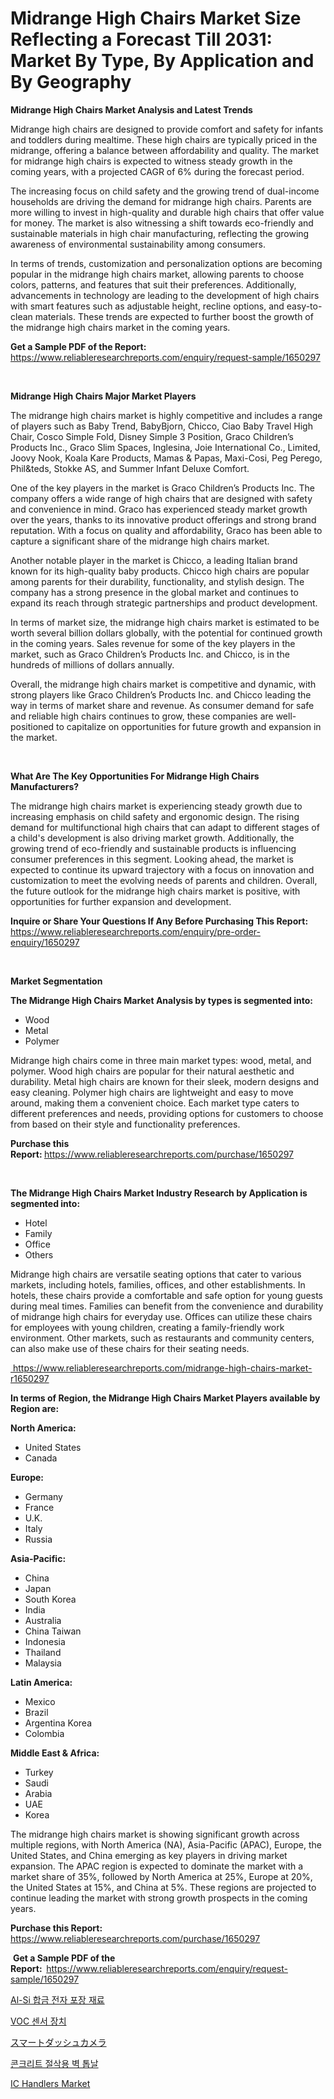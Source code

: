 <p><h1>Midrange High Chairs Market Size Reflecting a Forecast Till 2031: Market By Type, By Application and By Geography</h1></p><p><strong>Midrange High Chairs Market Analysis and Latest Trends</strong></p>
<p><p>Midrange high chairs are designed to provide comfort and safety for infants and toddlers during mealtime. These high chairs are typically priced in the midrange, offering a balance between affordability and quality. The market for midrange high chairs is expected to witness steady growth in the coming years, with a projected CAGR of 6% during the forecast period. </p><p>The increasing focus on child safety and the growing trend of dual-income households are driving the demand for midrange high chairs. Parents are more willing to invest in high-quality and durable high chairs that offer value for money. The market is also witnessing a shift towards eco-friendly and sustainable materials in high chair manufacturing, reflecting the growing awareness of environmental sustainability among consumers.</p><p>In terms of trends, customization and personalization options are becoming popular in the midrange high chairs market, allowing parents to choose colors, patterns, and features that suit their preferences. Additionally, advancements in technology are leading to the development of high chairs with smart features such as adjustable height, recline options, and easy-to-clean materials. These trends are expected to further boost the growth of the midrange high chairs market in the coming years.</p></p>
<p><strong>Get a Sample PDF of the Report:&nbsp;</strong> <a href="https://www.reliableresearchreports.com/enquiry/request-sample/1650297">https://www.reliableresearchreports.com/enquiry/request-sample/1650297</a></p>
<p>&nbsp;</p>
<p><strong>Midrange High Chairs Major Market Players</strong></p>
<p><p>The midrange high chairs market is highly competitive and includes a range of players such as Baby Trend, BabyBjorn, Chicco, Ciao Baby Travel High Chair, Cosco Simple Fold, Disney Simple 3 Position, Graco Children’s Products Inc., Graco Slim Spaces, Inglesina, Joie International Co., Limited, Joovy Nook, Koala Kare Products, Mamas & Papas, Maxi-Cosi, Peg Perego, Phil&teds, Stokke AS, and Summer Infant Deluxe Comfort.</p><p>One of the key players in the market is Graco Children’s Products Inc. The company offers a wide range of high chairs that are designed with safety and convenience in mind. Graco has experienced steady market growth over the years, thanks to its innovative product offerings and strong brand reputation. With a focus on quality and affordability, Graco has been able to capture a significant share of the midrange high chairs market.</p><p>Another notable player in the market is Chicco, a leading Italian brand known for its high-quality baby products. Chicco high chairs are popular among parents for their durability, functionality, and stylish design. The company has a strong presence in the global market and continues to expand its reach through strategic partnerships and product development.</p><p>In terms of market size, the midrange high chairs market is estimated to be worth several billion dollars globally, with the potential for continued growth in the coming years. Sales revenue for some of the key players in the market, such as Graco Children’s Products Inc. and Chicco, is in the hundreds of millions of dollars annually.</p><p>Overall, the midrange high chairs market is competitive and dynamic, with strong players like Graco Children’s Products Inc. and Chicco leading the way in terms of market share and revenue. As consumer demand for safe and reliable high chairs continues to grow, these companies are well-positioned to capitalize on opportunities for future growth and expansion in the market.</p></p>
<p>&nbsp;</p>
<p><strong>What Are The Key Opportunities For Midrange High Chairs Manufacturers?</strong></p>
<p><p>The midrange high chairs market is experiencing steady growth due to increasing emphasis on child safety and ergonomic design. The rising demand for multifunctional high chairs that can adapt to different stages of a child's development is also driving market growth. Additionally, the growing trend of eco-friendly and sustainable products is influencing consumer preferences in this segment. Looking ahead, the market is expected to continue its upward trajectory with a focus on innovation and customization to meet the evolving needs of parents and children. Overall, the future outlook for the midrange high chairs market is positive, with opportunities for further expansion and development.</p></p>
<p><strong>Inquire or Share Your Questions If Any Before Purchasing This Report:</strong> <a href="https://www.reliableresearchreports.com/enquiry/pre-order-enquiry/1650297">https://www.reliableresearchreports.com/enquiry/pre-order-enquiry/1650297</a></p>
<p>&nbsp;</p>
<p><strong>Market Segmentation</strong></p>
<p><strong>The Midrange High Chairs Market Analysis by types is segmented into:</strong></p>
<p><ul><li>Wood</li><li>Metal</li><li>Polymer</li></ul></p>
<p><p>Midrange high chairs come in three main market types: wood, metal, and polymer. Wood high chairs are popular for their natural aesthetic and durability. Metal high chairs are known for their sleek, modern designs and easy cleaning. Polymer high chairs are lightweight and easy to move around, making them a convenient choice. Each market type caters to different preferences and needs, providing options for customers to choose from based on their style and functionality preferences.</p></p>
<p><strong>Purchase this Report:&nbsp;</strong><a href="https://www.reliableresearchreports.com/purchase/1650297">https://www.reliableresearchreports.com/purchase/1650297</a></p>
<p>&nbsp;</p>
<p><strong>The Midrange High Chairs Market Industry Research by Application is segmented into:</strong></p>
<p><ul><li>Hotel</li><li>Family</li><li>Office</li><li>Others</li></ul></p>
<p><p>Midrange high chairs are versatile seating options that cater to various markets, including hotels, families, offices, and other establishments. In hotels, these chairs provide a comfortable and safe option for young guests during meal times. Families can benefit from the convenience and durability of midrange high chairs for everyday use. Offices can utilize these chairs for employees with young children, creating a family-friendly work environment. Other markets, such as restaurants and community centers, can also make use of these chairs for their seating needs.</p></p>
<p><a href="https://www.reliableresearchreports.com/midrange-high-chairs-market-r1650297">&nbsp;https://www.reliableresearchreports.com/midrange-high-chairs-market-r1650297</a></p>
<p><strong>In terms of Region, the Midrange High Chairs Market Players available by Region are:</strong></p>
<p>
    <p> <strong> North America: </strong>
        <ul>
            <li>United States</li>
            <li>Canada</li>
        </ul>
        </p> 
    <p> <strong> Europe: </strong>
        <ul>
            <li>Germany</li>
            <li>France</li>
            <li>U.K.</li>
            <li>Italy</li>
            <li>Russia</li>
        </ul>
        </p> 
    <p> <strong> Asia-Pacific: </strong>
        <ul>
            <li>China</li>
            <li>Japan</li>
            <li>South Korea</li>
            <li>India</li>
            <li>Australia</li>
            <li>China Taiwan</li>
            <li>Indonesia</li>
            <li>Thailand</li>
            <li>Malaysia</li>
        </ul>
        </p> 
    <p> <strong> Latin America: </strong>
        <ul>
            <li>Mexico</li>
            <li>Brazil</li>
            <li>Argentina Korea</li>
            <li>Colombia</li>
        </ul>
        </p> 
    <p> <strong> Middle East & Africa: </strong>
        <ul>
            <li>Turkey</li>
            <li>Saudi</li>
            <li>Arabia</li>
            <li>UAE</li>
            <li>Korea</li>
        </ul>
    </p>
    </p>
<p><p>The midrange high chairs market is showing significant growth across multiple regions, with North America (NA), Asia-Pacific (APAC), Europe, the United States, and China emerging as key players in driving market expansion. The APAC region is expected to dominate the market with a market share of 35%, followed by North America at 25%, Europe at 20%, the United States at 15%, and China at 5%. These regions are projected to continue leading the market with strong growth prospects in the coming years.</p></p>
<p><strong>Purchase this Report: </strong><a href="https://www.reliableresearchreports.com/purchase/1650297">https://www.reliableresearchreports.com/purchase/1650297</a></p>
<p>&nbsp;<strong>Get a Sample PDF of the Report:&nbsp;&nbsp;</strong><a href="https://www.reliableresearchreports.com/enquiry/request-sample/1650297">https://www.reliableresearchreports.com/enquiry/request-sample/1650297</a></p>
<p><strong></strong></p>
<p><p><a href="https://medium.com/@nettieboyle67/%EC%95%8C%EB%A3%A8%EB%AF%B8%EB%8A%84-%EC%8B%A4%EB%A6%AC%EC%BD%98-%ED%95%A9%EA%B8%88-%EC%A0%84%EC%9E%90-%ED%8F%AC%EC%9E%A5-%EC%86%8C%EC%9E%AC-%EC%8B%9C%EC%9E%A5-%EC%A7%80%ED%91%9C-%ED%95%B4%EB%8F%85-%EC%8B%9C%EC%9E%A5-%EC%A0%90%EC%9C%A0%EC%9C%A8-%ED%8A%B8%EB%A0%8C%EB%93%9C-%EB%B0%8F-%EC%84%B1%EC%9E%A5-%EC%96%91%EC%83%81-c0fd3843d4cc">Al-Si 합금 전자 포장 재료</a></p><p><a href="https://github.com/Madalyell456456/Market-Research-Report-List-2/blob/main/477493285831.md">VOC 센서 장치</a></p><p><a href="https://github.com/efcvopdgkdx128/Market-Research-Report-List-2/blob/main/998072694126.md">スマートダッシュカメラ</a></p><p><a href="https://github.com/vs019sa3m8x/Market-Research-Report-List-2/blob/main/995310185830.md">콘크리트 절삭용 벽 톱날</a></p><p><a href="https://issuu.com/reportprime-2/docs/ic-handlers-market-size-2030.pptx">IC Handlers Market</a></p></p>
